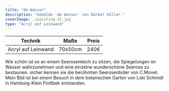 ```yaml
---
title: "Am Wasser"
description: "Gemälde 'Am Wasser' von Bärbel Köller."
coverImage: ./painting-12.jpg
type: "Acryl auf Leinwand"
---
```


| Technik         | Maße    | Preis |
|-----------------|---------|-------|
| Acryl auf Leinwand | 70x50cm | 240€  |


Wie schön ist es an einem Seerosenteich zu sitzen, die Spiegelungen im Wasser wahrzunehmen und eine einzelne wunderschöne Seerose zu bestaunen. sicher kennen sie die berühmten Seerosenbider von C.Monet. Mein Bild ist bei einem Besuch in dem botanischen Garten von Loki Schmidt in Hamburg-Klein Flottbek entstanden.